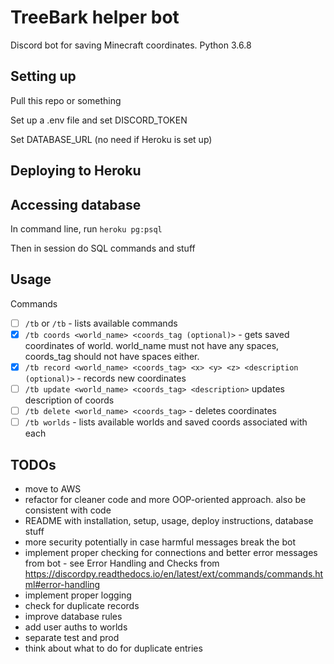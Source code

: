 # TreeBark helper bot

Discord bot for saving Minecraft coordinates. Python 3.6.8

## Setting up

Pull this repo or something

Set up a .env file and set DISCORD_TOKEN

Set DATABASE_URL (no need if Heroku is set up)

## Deploying to Heroku

## Accessing database

In command line, run `heroku pg:psql`

Then in session do SQL commands and stuff

## Usage

Commands
- [ ] `/tb` or `/tb` - lists available commands
- [x] `/tb coords <world_name> <coords_tag (optional)>` - gets saved coordinates of world. world_name must not have any spaces, coords_tag should not have spaces either.
- [x] `/tb record <world_name> <coords_tag> <x> <y> <z> <description (optional)>` - records new coordinates
- [ ] `/tb update <world_name> <coords_tag> <description>` updates description of coords
- [ ] `/tb delete <world_name> <coords_tag>` - deletes coordinates
- [ ] `/tb worlds` - lists available worlds and saved coords associated with each

## TODOs

- move to AWS
- refactor for cleaner code and more OOP-oriented approach. also be consistent with code
- README with installation, setup, usage, deploy instructions, database stuff
- more security potentially in case harmful messages break the bot
- implement proper checking for connections and better error messages from bot - see Error Handling and Checks from https://discordpy.readthedocs.io/en/latest/ext/commands/commands.html#error-handling
- implement proper logging
- check for duplicate records
- improve database rules
- add user auths to worlds
- separate test and prod
- think about what to do for duplicate entries
